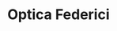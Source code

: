 ---
title: "Optica Federici"
url: /ciudad-autonoma-de-buenos-aires/optica-federici/
shop: óptico
---